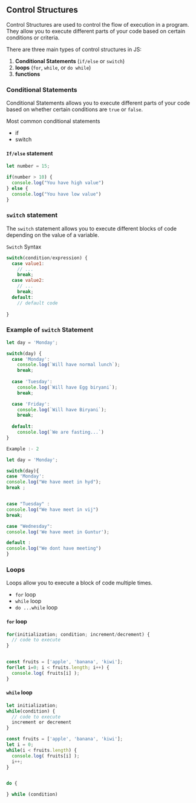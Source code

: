 ## Control Structures
Control Structures are used to control the flow of execution in a program. They allow you to execute different parts of your code based on certain conditions or criteria.

There are three main types of control structures in JS:
1. **Conditional Statements** (`if/else` or `switch`)
2. **loops** (`for`, `while`, or `do while`)
3. **functions**


### Conditional Statements
Conditional Statements allows you to execute different parts of your code based on whether certain conditions are `true` or `false`.

Most common conditional statements 
- if
- switch


#### `If/else` statement
```javascript
let number = 15;

if(number > 10) {
  console.log("You have high value")
} else {
  console.log("You have low value")
}
```

### `switch` statement
The `switch` statement allows you to execute different blocks of code depending on the value of a variable.

`Switch` Syntax 
```javascript
switch(condition/expression) {
  case value1:
    // ...
    break;
  case value2:
    // ...
    break;
  default:
    // default code
  
}
```


### Example of `switch` Statement
```javascript
let day = 'Monday';

switch(day) {
  case 'Monday':
    console.log(`Will have normal lunch`);
    break;
  
  case 'Tuesday':
    console.log(`Will have Egg biryani`);
    break;

  case 'Friday':
    console.log(`Will have Biryani`);
    break;
  
  default:
    console.log(`We are fasting...`)
}

Example :- 2

let day = 'Monday';

switch(day){
case 'Monday':
console.log("We have meet in hyd");
break ;


case "Tuesday" :
console.log("We have meet in vij")
break;

case "Wednesday":
console.log('We have meet in Guntur');

default :
console.log("We dont have meeting")
}

```


### Loops 
Loops allow you to execute a block of code multiple times. 

- `for` loop
- `while` loop
- `do ...while` loop

#### `for` loop
```javascript
for(initialization; condition; increment/decrement) {
  // code to execute
}


const fruits = ['apple', 'banana', 'kiwi'];
for(let i=0; i < fruits.length; i++) {
  console.log( fruits[i] );
}
```

#### `while` loop
```javascript
let initialization;
while(condition) {
  // code to execute
  increment or decrement
}

const fruits = ['apple', 'banana', 'kiwi'];
let i = 0;
while(i < fruits.length) {
  console.log( fruits[i] );
  i++;
}


do {

} while (condition)
```
